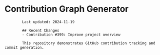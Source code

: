# Contribution Graph Generator
            
            Last updated: 2024-11-19
            
            ## Recent Changes
            - Contribution #399: Improve project overview
            
            This repository demonstrates GitHub contribution tracking and commit generation.
        